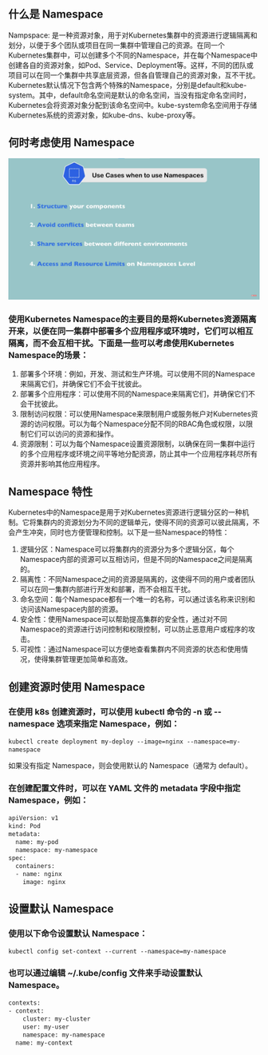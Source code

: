## 什么是 Namespace
Nampspace: 是一种资源对象，用于对Kubernetes集群中的资源进行逻辑隔离和划分，以便于多个团队或项目在同一集群中管理自己的资源。在同一个Kubernetes集群中，可以创建多个不同的Namespace，并在每个Namespace中创建各自的资源对象，如Pod、Service、Deployment等。这样，不同的团队或项目可以在同一个集群中共享底层资源，但各自管理自己的资源对象，互不干扰。Kubernetes默认情况下包含两个特殊的Namespace，分别是default和kube-system。其中，default命名空间是默认的命名空间，当没有指定命名空间时，Kubernetes会将资源对象分配到该命名空间中。kube-system命名空间用于存储Kubernetes系统的资源对象，如kube-dns、kube-proxy等。

## 何时考虑使用 Namespace
![何时考虑使用 Namespace](../../images/k8s-namespace.png)
### 使用Kubernetes Namespace的主要目的是将Kubernetes资源隔离开来，以便在同一集群中部署多个应用程序或环境时，它们可以相互隔离，而不会互相干扰。下面是一些可以考虑使用Kubernetes Namespace的场景：
1. 部署多个环境：例如，开发、测试和生产环境。可以使用不同的Namespace来隔离它们，并确保它们不会干扰彼此。
2. 部署多个应用程序：可以使用不同的Namespace来隔离它们，并确保它们不会干扰彼此。
3. 限制访问权限：可以使用Namespace来限制用户或服务帐户对Kubernetes资源的访问权限。可以为每个Namespace分配不同的RBAC角色或权限，以限制它们可以访问的资源和操作。
4. 资源限制：可以为每个Namespace设置资源限制，以确保在同一集群中运行的多个应用程序或环境之间平等地分配资源，防止其中一个应用程序耗尽所有资源并影响其他应用程序。

## Namespace 特性
Kubernetes中的Namespace是用于对Kubernetes资源进行逻辑分区的一种机制。它将集群内的资源划分为不同的逻辑单元，使得不同的资源可以彼此隔离，不会产生冲突，同时也方便管理和控制。以下是一些Namespace的特性：
1. 逻辑分区：Namespace可以将集群内的资源分为多个逻辑分区，每个Namespace内部的资源可以互相访问，但是不同的Namespace之间是隔离的。
2. 隔离性：不同Namespace之间的资源是隔离的，这使得不同的用户或者团队可以在同一集群内部进行开发和部署，而不会相互干扰。
3. 命名空间：每个Namespace都有一个唯一的名称，可以通过该名称来识别和访问该Namespace内部的资源。
4. 安全性：使用Namespace可以帮助提高集群的安全性，通过对不同Namespace的资源进行访问控制和权限控制，可以防止恶意用户或程序的攻击。
5. 可视性：通过Namespace可以方便地查看集群内不同资源的状态和使用情况，使得集群管理更加简单和高效。

## 创建资源时使用 Namespace
### 在使用 k8s 创建资源时，可以使用 kubectl 命令的 -n 或 --namespace 选项来指定 Namespace，例如：
```
kubectl create deployment my-deploy --image=nginx --namespace=my-namespace
```
如果没有指定 Namespace，则会使用默认的 Namespace（通常为 default）。
### 在创建配置文件时，可以在 YAML 文件的 metadata 字段中指定 Namespace，例如：
```
apiVersion: v1
kind: Pod
metadata:
  name: my-pod
  namespace: my-namespace
spec:
  containers:
  - name: nginx
    image: nginx
```

## 设置默认 Namespace
### 使用以下命令设置默认 Namespace：
```
kubectl config set-context --current --namespace=my-namespace
```
### 也可以通过编辑 ~/.kube/config 文件来手动设置默认 Namespace。
```
contexts:
- context:
    cluster: my-cluster
    user: my-user
    namespace: my-namespace
  name: my-context
```